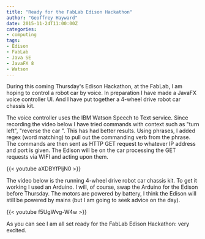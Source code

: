 ```yaml
---
title: "Ready for the FabLab Edison Hackathon"
author: "Geoffrey Hayward"
date: 2015-11-24T11:00:00Z
categories:
- computing
tags:
- Edison
- FabLab
- Java SE
- JavaFX 8
- Watson
---
```

During this coming Thursday's Edison Hackathon, at the FabLab, I am hoping to control a robot car by voice. In preparation I have made a JavaFX voice controller UI. And I have put together a 4-wheel drive robot car chassis kit.

<!--more-->

The voice controller uses the IBM Watson Speech to Text service. Since recording the video below I have tried commands with context such as "turn left", "reverse the car ". This has had better results. Using phrases, I added regex (word matching) to pull out the commanding verb from the phrase. The commands are then sent as HTTP GET request to whatever IP address and port is given. The Edison will be on the car processing the GET requests via WIFI and acting upon them.

{{< youtube aXDBYfPljN0 >}}


The video below is the running 4-wheel drive robot car chassis kit. To get it working I used an Arduino. I will, of course, swap the Arduino for the Edison before Thursday. The motors are powered by battery, I think the Edison will still be powered by mains (but I am going to seek advice on the day).

{{< youtube f5UgWvg-W4w >}}

As you can see I am all set ready for the FabLab Edison Hackathon: very excited.
